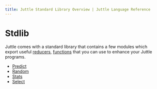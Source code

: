```yaml
---
title: Juttle Standard Library Overview | Juttle Language Reference
---
```


# Stdlib

Juttle comes with a standard library that contains a few modules which export
useful [reducers](../reducers/index.md), [functions](../concepts/programming_constructs#functions)
that you can use to enhance your Juttle programs.

   * [Predict](../stdlib/predict.md)
   * [Random](../stdlib/random.md)
   * [Stats](../stdlib/stats.md)
   * [Select](../stdlib/select.md)
